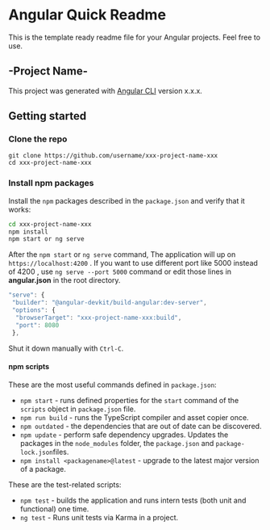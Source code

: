 # Angular Quick Readme

This is the template ready readme file for your Angular projects. Feel free to use.

## -Project Name-

This project was generated with [Angular CLI](https://github.com/angular/angular-cli) version x.x.x.

## Getting started

### Clone the repo

```shell
git clone https://github.com/username/xxx-project-name-xxx
cd xxx-project-name-xxx
```

### Install npm packages

Install the `npm` packages described in the `package.json` and verify that it works:

```sh
cd xxx-project-name-xxx
npm install
npm start or ng serve
```

After the `npm start` or `ng serve` command, The application will up on ` https://localhost:4200` . If you want to use different port like 5000 instead of 4200 , use `ng serve --port 5000` command or edit those lines in **angular.json** in the root directory.

```javascript
"serve": {
 "builder": "@angular-devkit/build-angular:dev-server",
 "options": {
  "browserTarget": "xxx-project-name-xxx:build",
  "port": 8080
 },
```

Shut it down manually with `Ctrl-C`.

#### npm scripts

These are the most useful commands defined in `package.json`:

* `npm start` - runs defined properties for the `start` command of the `scripts` object in `package.json` file.
* `npm run build` - runs the TypeScript compiler and asset copier once.
* `npm outdated` - the dependencies that are out of date can be discovered.
* `npm update` - perform safe dependency upgrades. Updates the packages in the `node_modules` folder, the `package.json` and `package-lock.json`files.
* `npm install <packagename>@latest` - upgrade to the latest major version of a package.

These are the test-related scripts:

* `npm test` - builds the application and runs intern tests (both unit and functional) one time.
* `ng test` - Runs unit tests via Karma in a project.
